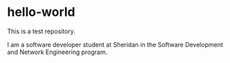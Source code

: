 # hello-world
This is a test repository.

I am a software developer student at Sheridan in the Software Development and Network Engineering program.
